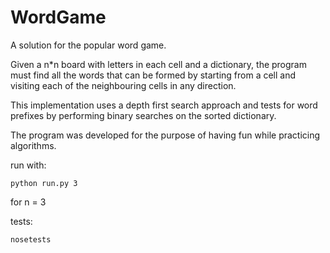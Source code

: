 # WordGame
A solution for the popular word game.

Given a n*n board with letters in each cell and a dictionary, the program must find all the words that can be formed by starting from a cell and visiting each of the neighbouring cells in any direction.

This implementation uses a depth first search approach and tests for word prefixes by performing binary searches on the sorted dictionary.

The program was developed for the purpose of having fun while practicing algorithms.

run with:

```python run.py 3```

for n = 3

tests:

```nosetests```
